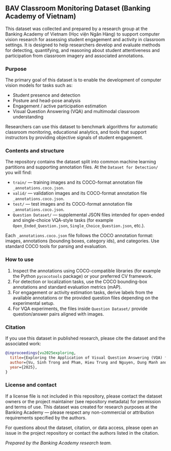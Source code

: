 ## BAV Classroom Monitoring Dataset (Banking Academy of Vietnam)

This dataset was collected and prepared by a research group at the Banking Academy of Vietnam (Học viện Ngân Hàng) to support computer vision research for assessing student engagement and activity in classroom settings. It is designed to help researchers develop and evaluate methods for detecting, quantifying, and reasoning about student attentiveness and participation from classroom imagery and associated annotations.

### Purpose

The primary goal of this dataset is to enable the development of computer vision models for tasks such as:
- Student presence and detection
- Posture and head-pose analysis
- Engagement / active participation estimation
- Visual Question Answering (VQA) and multimodal classroom understanding

Researchers can use this dataset to benchmark algorithms for automatic classroom monitoring, educational analytics, and tools that support instructors by providing objective signals of student engagement.

### Contents and structure

The repository contains the dataset split into common machine learning partitions and supporting annotation files. At the `Dataset for Detection/` you will find:

- `train/` — training images and its COCO-format annotation file `_annotations.coco.json`.
- `valid/` — validation images and its COCO-format annotation file `_annotations.coco.json`.
- `test/` — test images and its COCO-format annotation file `_annotations.coco.json`.
- `Question Dataset/` — supplemental JSON files intended for open-ended and single-choice VQA-style tasks (for example `Open_Ended_Question.json`, `Single_Choice_Question.json`, etc.).

Each `_annotations.coco.json` file follows the COCO annotation format: images, annotations (bounding boxes, category ids), and categories. Use standard COCO tools for parsing and evaluation.

### How to use

1. Inspect the annotations using COCO-compatible libraries (for example the Python `pycocotools` package) or your preferred CV framework.
2. For detection or localization tasks, use the COCO bounding-box annotations and standard evaluation metrics (mAP).
3. For engagement or activity estimation tasks, derive labels from the available annotations or the provided question files depending on the experimental setup.
4. For VQA experiments, the files inside `Question Dataset/` provide question/answer pairs aligned with images.

### Citation

If you use this dataset in published research, please cite the dataset and the associated work:

```bibtex
@inproceedings{vu2025exploring,
  title={Exploring the Application of Visual Question Answering (VQA) for Classroom Activity Monitoring},
  author={Vu, Sinh Trong and Pham, Hieu Trung and Nguyen, Dung Manh and Hoang, Hieu Minh and Le, Nhu Hoang and Pham, Thu Ha and Mai, Tai Tan},
  year={2025},
}
```

### License and contact

If a license file is not included in this repository, please contact the dataset owners or the project maintainer (see repository metadata) for permission and terms of use. This dataset was created for research purposes at the Banking Academy — please respect any non-commercial or attribution requirements specified by the authors.

For questions about the dataset, citation, or data access, please open an issue in the project repository or contact the authors listed in the citation.


_Prepared by the Banking Academy research team._
